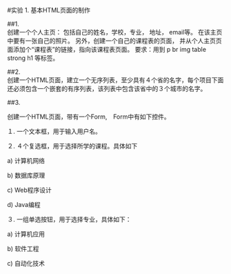 #实验 1. 基本HTML页面的制作

##1.	
创建一个个人主页： 包括自己的姓名，学校，专业， 地址， email等。 在该主页中要有一张自己的照片。 另外，创建一个自己的课程表的页面， 并从个人主页页面添加个“课程表”的链接，指向该课程表页面。 
要求：用到 p  br  img  table  strong  h1   等标签。


##2.	
创建一个HTML页面，建立一个无序列表，至少具有４个省的名字，每个项目下面还必须包含一个嵌套的有序列表，该列表中包含该省中的３个城市的名字。

##3.

创建一个HTML页面，带有一个Form,　Form中有如下控件。

１.	一个文本框，用于输入用户名。

２.	４个复选框，用于选择所学的课程。具体如下

a)	计算机网络

b)	数据库原理

c)	Web程序设计

d)	Java编程

３.	一组单选按钮，用于选择专业，具体如下：

a)	计算机应用

b)	软件工程

c)	自动化技术



